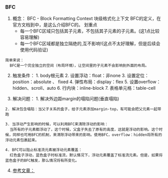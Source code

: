 ### BFC
  1. 概念： 
    BFC - Block Formatting Context 块级格式化上下文 BFC的定义，在官方文档到中，是这么介绍BFC的。
    <!-- A block formatting context contains everything inside of the element creating it that is not also inside a descendant element that creates a new block formatting context. -->
    划重点
      * 每一个BFC区域只包括其子元素，不包括其子元素的子元素。(这1点比较容易理解)
      * 每一个BFC区域都是独立隔绝的,互不影响!(这点不太好理解，但是后续会使用代码验证)

    简单来说：
      BFC是一个完全独立的空间（布局环境），让空间里的子元素不会影响到外面的布局。

  2. 触发条件： 
    1. body根元素
    2. 设置浮动：float：非none
    3. 设置定位：position：absolute 、 fixed
    4. 弹性布局：display：flex
    5. 设置overflow：hidden、scroll、auto
    6. 行内块：inline-block
    7. 表格单元格：table-cell

  3. 解决问题：
    1. 解决外边距margin的塌陷问题(垂直塌陷)

    2. 解决包含塌陷：当父子关系的盒子，给子元素添加margin-top，有可能会把父元素一起带跑

    3. 当浮动产生影响的时候，可以利用BFC来清除浮动的影响：
      当所有的子元素都浮动了，这个时候，父盒子失去了原有的高度，这就是浮动的影响。这个时候，同样也可用BFC的机制，来清除浮动带来的影响。使用BFC，overflow：hidden将所有的浮动元素包裹起来。

    4. BFC可以阻止标准流元素被浮动元素覆盖：
      红色盒子浮动，蓝色盒子时标准流，默认情况下，浮动元素覆盖了标准流元素。但是，如果将蓝色盒子的BFC触发，那么情况将有所变化。

  4. [参考文章：](https://www.itcast.cn/news/20201016/16152387135.shtml)

